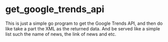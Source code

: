 # get_google_trends_api

This is just a simple go program to get the Google Trends API, and then do like take a part 
the XML as the returned data. And be served like a simple list such the name of news, the link of news and etc.